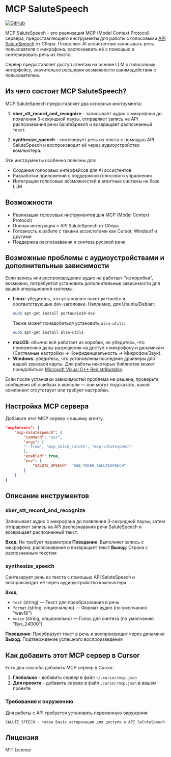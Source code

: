 # MCP SaluteSpeech

[![GitHub](https://img.shields.io/badge/github-%23121011.svg?style=for-the-badge&logo=github&logoColor=white)](https://github.com/trashchenkov/mcp_voice_salute)

MCP SaluteSpeech - это реализация MCP (Model Context Protocol) сервера, предоставляющего инструменты для работы с голосовыми [API SaluteSpeech](https://developers.sber.ru/docs/ru/salutespeech/overview) от Сбера. Позволяет AI ассистентам записывать речь пользователя с микрофона, распознавать её с помощью и синтезировать речь из текста.

Сервер предоставляет доступ агентам на основе LLM к голосовому интерфейсу, значительно расширяя возможности взаимодействия с пользователем.

## Из чего состоит MCP SaluteSpeech?

MCP SaluteSpeech предоставляет два основных инструмента:

1. **sber_stt_record_and_recognize** - записывает аудио с микрофона до появления 3-секундной паузы, отправляет запись на API распознавания речи SaluteSpeech и возвращает распознанный текст.

2. **synthesize_speech** - синтезирует речь из текста с помощью API SaluteSpeech и воспроизводит её через аудиоустройство компьютера.

Эти инструменты особенно полезны для:
- Создания голосовых интерфейсов для AI ассистентов
- Разработки приложений с поддержкой голосового управления
- Интеграции голосовых возможностей в агентные системы на базе LLM

## Возможности

- Реализация голосовых инструментов для MCP (Model Context Protocol)
- Полная интеграция с API SaluteSpeech от Сбера
- Готовность к работе с такими ассистетами как Cursor, Windsurf и другими
- Поддержка распознавания и синтеза русской речи

## Возможные проблемы с аудиоустройствами и дополнительные зависимости

Если запись или воспроизведение аудио не работает "из коробки", возможно, потребуется установить дополнительные зависимости для вашей операционной системы:

- **Linux**: убедитесь, что установлен пакет `portaudio` и соответствующие dev-заголовки. Например, для Ubuntu/Debian:
  ```sh
  sudo apt-get install portaudio19-dev
  ```
  Также может понадобиться установить `alsa-utils`:
  ```sh
  sudo apt-get install alsa-utils
  ```
- **macOS**: обычно всё работает из коробки, но убедитесь, что приложению даны разрешения на доступ к микрофону и динамикам (Системные настройки → Конфиденциальность → Микрофон/Звук).
- **Windows**: убедитесь, что установлены последние драйверы для вашей звуковой карты. Для работы некоторых библиотек может понадобиться [Microsoft Visual C++ Redistributable](https://learn.microsoft.com/en-us/cpp/windows/latest-supported-vc-redist?view=msvc-170).

Если после установки зависимостей проблема не решена, проверьте сообщения об ошибках в консоли — они могут подсказать, какой компонент отсутствует или требует настройки.

## Настройка MCP сервера

Добавьте этот MCP сервер к вашему агенту.

```json
"mcpServers": {
    "mcp-salutespeech": {
        "command": "uvx",
        "args": [
        "--from", "mcp_voice_salute", "mcp-salutespeech"
        ],
        "enabled": true,
        "env": {
            "SALUTE_SPEECH": "ВАШ_ТОКЕН_SALUTESPEECH"
        }
    }
}
```

## Описание инструментов

### sber_stt_record_and_recognize

Записывает аудио с микрофона до появления 3-секундной паузы, затем отправляет запись на API распознавания речи SaluteSpeech и возвращает распознанный текст.

**Вход**: Не требует параметров
**Поведение**: Выполняет запись с микрофона, распознавание и возвращает текст
**Выход**: Строка с распознанным текстом

### synthesize_speech

Синтезирует речь из текста с помощью API SaluteSpeech и воспроизводит её через аудиоустройство компьютера.

**Вход**:
- `text` (string) — Текст для преобразования в речь
- `format` (string, опционально) — Формат аудио (по умолчанию "wav16")
- `voice` (string, опционально) — Голос для синтеза (по умолчанию "Bys_24000")

**Поведение**: Преобразует текст в речь и воспроизводит через динамики
**Выход**: Подтверждение успешного воспроизведения


## Как добавить этот MCP сервер в Cursor

Есть два способа добавить MCP сервер в Cursor:

1. **Глобально** - добавить сервер в файл `~/.cursor/mcp.json`
2. **Для проекта** - добавить сервер в файл `.cursor/mcp.json` в вашем проекте



### Требования к окружению

Для работы с API требуется установить переменную окружения:

```
SALUTE_SPEECH - токен Basic авторизации для доступа к API SaluteSpeech
```

## Лицензия

MIT License
